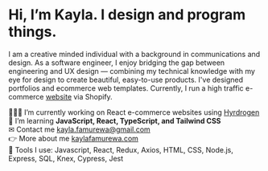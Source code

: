 # Hi, I’m Kayla. I design and program things.
I am a creative minded individual with a background in communications and design. As a software engineer, I enjoy bridging the gap between engineering and UX design — combining my technical knowledge with my eye for design to create beautiful, easy-to-use products. I've designed portfolios and ecommerce web templates.  Currently, I run a high traffic e-commerce [website](https://almost-on-time.com) via Shopify. <br/>

👩🏾‍💻 I’m currently working on React e-commerce websites using [Hyrdrogen](https://shopify.dev/custom-storefronts/hydrogen) <br/>
🌱 I’m learning **JavaScript, React, TypeScript, and Tailwind CSS** <br/>
✉ Contact me kayla.famurewa@gmail.com <br/>
👉 More about me [kaylafamurewa.com](https://kaylafamurewa.com)<br/>
🧰 Tools I use: Javascript, React, Redux, Axios, HTML, CSS, Node.js, Express, SQL, Knex, Cypress, Jest


<!---
kfam22/kfam22 is a ✨ special ✨ repository because its `README.md` (this file) appears on your GitHub profile.
You can click the Preview link to take a look at your changes.
--->
